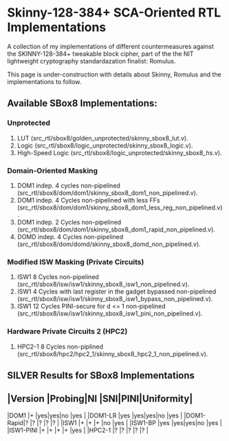 # Skinny-128-384+ SCA-Oriented RTL Implementations
A collection of my implementations of different countermeasures against the SKINNY-128-384+ tweakable block cipher, part of the the NIT lightweight cryptography standardazation finalist: Romulus.

This  page is under-construction with details about Skinny, Romulus and the implementations to follow.

## Available SBox8 Implementations:

### Unprotected

1. LUT (src_rtl/sbox8/golden_unprotected/skinny_sbox8_lut.v).
2. Logic (src_rtl/sbox8/logic_unprotected/skinny_sbox8_logic.v).
3. High-Speed Logic (src_rtl/sbox8/logic_unprotected/skinny_sbox8_hs.v).

### Domain-Oriented Masking

1. DOM1 indep. 4 cycles non-pipelined (src_rtl/sbox8/dom/dom1/skinny_sbox8_dom1_non_pipelined.v).
2. DOM1 indep. 4 Cycles non-pipelined with less FFs (src_rtl/sbox8/dom/dom1/skinny_sbox8_dom1_less_reg_non_pipelined.v).
3. DOM1 indep. 2 Cycles non-pipelined (src_rtl/sbox8/dom/dom1/skinny_sbox8_dom1_rapid_non_pipelined.v).
4. DOMD indep. 4 Cycles non-pipelined (src_rtl/sbox8/dom/domd/skinny_sbox8_domd_non_pipelined.v).

### Modified ISW Masking (Private Circuits)

1. ISW1 8 Cycles non-pipelined (src_rtl/sbox8/isw/isw1/skinny_sbox8_isw1_non_pipelined.v).
2. ISW1 4 Cycles with last register in the gadget bypassed non-pipelined (src_rtl/sbox8/isw/isw1/skinny_sbox8_isw1_bypass_non_pipelined.v).
3. ISW1 12 Cycles PINI-secure for d <= 1 non-pipelined (src_rtl/sbox8/isw/isw1/skinny_sbox8_isw1_pini_non_pipelined.v).

### Hardware Private Circuits 2 (HPC2)

1. HPC2-1 8 Cycles non-piplined (src_rtl/sbox8/hpc2/hpc2_1/skinny_sbox8_hpc2_1_non_pipelined.v).

## SILVER Results for SBox8 Implementations


|Version   |Probing|NI |SNI|PINI|Uniformity|
--------------------------------------------
|DOM1      |+      |yes|yes|no  |yes       |
|DOM1-LR   |yes    |yes|yes|no  |yes       |
|DOM1-Rapid|?      |?  |?  |?   |?         |
|ISW1      |+      |+  |+  |no  |yes       |
|ISW1-BP   |yes    |yes|yes|no  |yes       |
|ISW1-PINI |+      |+  |+  |+   |yes       |
|HPC2-1    |?      |?  |?  |?   |?         |

